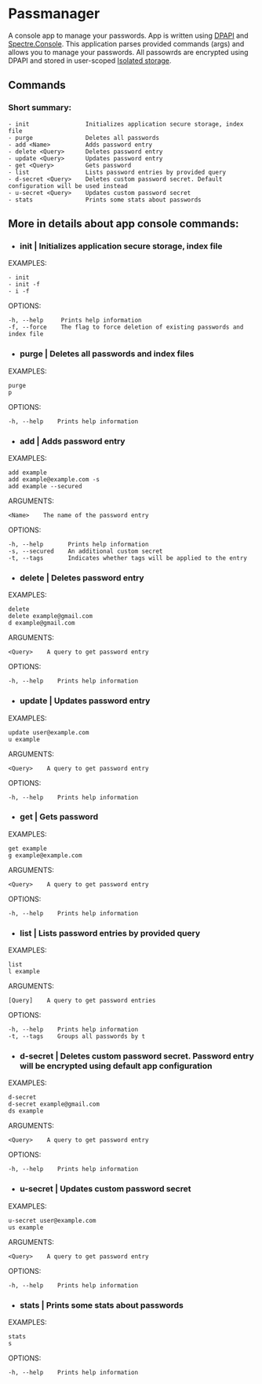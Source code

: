 # Passmanager
A console app to manage your passwords. App is written using [DPAPI](https://docs.microsoft.com/en-us/dotnet/standard/security/how-to-use-data-protection) and [Spectre.Console](https://spectreconsole.net). This application parses provided commands (args) and allows you to manage your passwords. All passowrds are encrypted using DPAPI and stored in user-scoped [Isolated storage](https://docs.microsoft.com/en-us/dotnet/standard/io/isolated-storage).

## Commands

### Short summary:

    - init                Initializes application secure storage, index file
    - purge               Deletes all passwords
    - add <Name>          Adds password entry
    - delete <Query>      Deletes password entry
    - update <Query>      Updates password entry
    - get <Query>         Gets password
    - list                Lists password entries by provided query
    - d-secret <Query>    Deletes custom password secret. Default configuration will be used instead
    - u-secret <Query>    Updates custom password secret
    - stats               Prints some stats about passwords

## More in details about app console commands: 

- ### init | Initializes application secure storage, index file

EXAMPLES:

    - init
    - init -f
    - i -f

OPTIONS:

    -h, --help     Prints help information
    -f, --force    The flag to force deletion of existing passwords and index file

- ### purge | Deletes all passwords and index files

EXAMPLES:

    purge
    p

OPTIONS:

    -h, --help    Prints help information

- ### add | Adds password entry

EXAMPLES:

    add example
    add example@example.com -s
    add example --secured

ARGUMENTS:

    <Name>    The name of the password entry

OPTIONS:

    -h, --help       Prints help information
    -s, --secured    An additional custom secret
    -t, --tags       Indicates whether tags will be applied to the entry
 
- ### delete | Deletes password entry
 
EXAMPLES:

    delete
    delete example@gmail.com
    d example@gmail.com

ARGUMENTS:

    <Query>    A query to get password entry

OPTIONS:

    -h, --help    Prints help information

- ### update | Updates password entry
 
EXAMPLES:

    update user@example.com
    u example

ARGUMENTS:

    <Query>    A query to get password entry

OPTIONS:

    -h, --help    Prints help information

- ### get | Gets password

EXAMPLES:

    get example
    g example@example.com

ARGUMENTS:

    <Query>    A query to get password entry

OPTIONS:

    -h, --help    Prints help information
 
- ### list | Lists password entries by provided query
 
EXAMPLES:
 
    list
    l example

ARGUMENTS:

    [Query]    A query to get password entries

OPTIONS:

    -h, --help    Prints help information
    -t, --tags    Groups all passwords by t
 
- ### d-secret | Deletes custom password secret. Password entry will be encrypted using default app configuration
 
EXAMPLES:

    d-secret
    d-secret example@gmail.com
    ds example

ARGUMENTS:

    <Query>    A query to get password entry

OPTIONS:

    -h, --help    Prints help information
 
- ### u-secret | Updates custom password secret

EXAMPLES:

    u-secret user@example.com
    us example

ARGUMENTS:

    <Query>    A query to get password entry

OPTIONS:

    -h, --help    Prints help information
    
- ### stats | Prints some stats about passwords

EXAMPLES:

    stats
    s

OPTIONS:

    -h, --help    Prints help information
